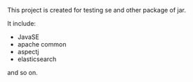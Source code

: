 This project is created for testing se and other package of jar.

It include:
* JavaSE
* apache common
* aspectj
* elasticsearch

and so on.